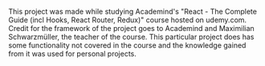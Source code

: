 This project was made while studying Academind's "React - The Complete Guide (incl Hooks, React Router, Redux)" course hosted on udemy.com. Credit for the framework of the project goes to Academind and Maximilian Schwarzmüller, the teacher of the course. This particular project does has some functionality not covered in the course and the knowledge gained from it was used for personal projects.